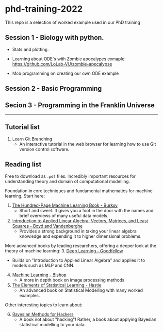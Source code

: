 # phd-training-2022
This repo is a selection of worked example used in our PhD training 

## Session 1 - Biology with python. 

 *  Stats and plotting.

 *  Learning about ODE's with Zombie apocalypes exmaple:
https://github.com/LoLab-VU/zombie-apocalypse

 * Mob programming on creating our own ODE example 

## Session 2 - Basic Programming



## Secion 3 - Programming in the Franklin Universe

---

## Tutorial list

1. [Learn Git Branching](https://learngitbranching.js.org/)
   - An interactive tutorial in the web browser for learning how to use Git version control software.

## Reading list

Free to download as `.pdf` files. Incredibly important resources for understanding theory and domain of computational modelling. 

Foundation in core techniques and fundamental mathematics for machine learning. Start here:
1. [The Hundred-Page Machine Learning Book - Burkov](http://themlbook.com/wiki/doku.php)
   - Short and sweet. It gives you a foot in the door with the names and brief overviews of many useful data models.
2. [Introduction to Applied Linear Algebra: Vectors, Matrices, and Least Squares - Boyd and Vandenberghe](http://vmls-book.stanford.edu/)
   - Provides a strong background in taking your linear algebra knowledge and expending it to higher dimensional problems.

More advanced books by leading researchers, offering a deeper look at the theory of machine learning:
3. [Deep Learning - Goodfellow](https://github.com/janishar/mit-deep-learning-book-pdf)
   - Builds on "Introduction to Applied Linear Algebra" and applies it to models such as MLP and CNN.
4. [Machine Learning - Bishop](http://users.isr.ist.utl.pt/~wurmd/Livros/school/Bishop%20-%20Pattern%20Recognition%20And%20Machine%20Learning%20-%20Springer%20%202006.pdf)
   - A more in depth book on image processing methods.
5. [The Elements of Statistical Learning - Hastie](https://web.stanford.edu/~hastie/Papers/ESLII.pdf)
   - An advanced book on Statistical Modelling with many worked examples.

Other interesting topics to learn about:

6. [Bayesian Methods for Hackers](http://camdavidsonpilon.github.io/Probabilistic-Programming-and-Bayesian-Methods-for-Hackers/)
   - A book not about "hacking"! Rather, a book about applying Bayesian statistical modelling to your data.
